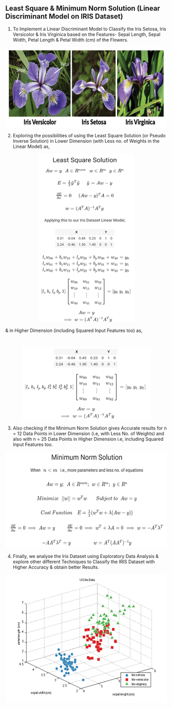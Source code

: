 ## Least Square & Minimum Norm Solution (Linear Discriminant Model on IRIS Dataset)

1. To Implement a Linear Discriminant Model to Classify the Iris Setosa, Iris Versicolor & Iris Virginica based on the Features- Sepal Length, Sepal Width, Petal Length & Petal Width (cm) of the Flowers.
<p align="center">
    <img width="750" height="250" src = 'https://github.com/aviralchharia/Playing-with-IRIS-Dataset/blob/master/Versicolor,%20Setosa,%20Virginica.png?raw=true'>
</p>

2. Exploring the possibilities of using the Least Square Solution (or Pseudo Inverse Solution) in Lower Dimension (with Less no. of Weights in the Linear Model) as, 
  <p align="center">
      <img width="300" height="525" src = 'https://github.com/aviralchharia/Playing-with-IRIS-Dataset/blob/master/Least%20Square%20Solution.png?raw=true'>
  </p> 

  & in Higher Dimension (including Squared Input Features too) as,

  <br>
  <p align="center">
      <img width="400" height="225" src = 'https://github.com/aviralchharia/Playing-with-IRIS-Dataset/blob/master/Higher%20Dimension%20Least%20Square%20Soln.png?raw=true'>
  </p>

3. Also checking if the Minimum Norm Solution gives Accurate results for n = 12 Data Points in Lower Dimension (i.e, with Less No. of Weights) and also with n = 25 Data Points in Higher Dimension i.e, including Squared Input Features too.

  <p align="center">
      <img width="550" height="300" src = 'https://github.com/aviralchharia/Playing-with-IRIS-Dataset/blob/master/Minimum%20Norm%20Solution.png?raw=true'>
  </p>

4. Finally, we analyse the Iris Dataset using Exploratory Data Analysis & explore other different Techniques to Classify the IRIS Dataset with Higher Accuracy & obtain better Results.

  <p align="center">
      <img width="550" height="400" src = 'https://github.com/aviralchharia/Playing-with-IRIS-Dataset/blob/master/Graph.png?raw=true'>
  </p>
